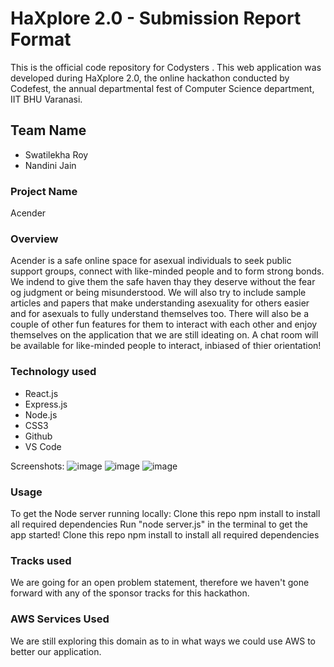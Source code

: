 # HaXplore 2.0 - Submission Report Format
This is the official code repository for Codysters . This web application was developed during HaXplore 2.0, the online hackathon conducted by Codefest, the annual departmental fest of Computer Science department, IIT BHU Varanasi.

## Team Name
* Swatilekha Roy
* Nandini Jain

### Project Name
Acender

### Overview
Acender is a safe online space for asexual individuals to seek public support groups, connect with like-minded people and to form strong bonds. We indend to give them the safe haven thay they deserve without the fear og judgment or being misunderstood. We will also try to include sample articles and papers that make understanding asexuality for others easier and for asexuals to fully understand themselves too. There will also be a couple of other fun features for them to interact with each other and enjoy themselves on the application that we are still ideating on. A chat room will be available for like-minded people to interact, inbiased of thier orientation!

### Technology used
* React.js
* Express.js
* Node.js
* CSS3
* Github
* VS Code

Screenshots:
![image](https://user-images.githubusercontent.com/66139520/112748484-76e00480-8fd9-11eb-91fc-e52846e9ec4a.png)
![image](https://user-images.githubusercontent.com/66139520/112748520-bc9ccd00-8fd9-11eb-973f-0646a7a15038.png)
![image](https://user-images.githubusercontent.com/66139520/112749045-629e0680-8fdd-11eb-8879-7f4fb6a69485.png)

### Usage
To get the Node server running locally:
Clone this repo
npm install to install all required dependencies
Run "node server.js" in the terminal to get the app started!
Clone this repo
npm install to install all required dependencies

### Tracks used
We are going for an open problem statement, therefore we haven't gone forward with any of the sponsor tracks for this hackathon.

### AWS Services Used
We are still exploring this domain as to in what ways we could use AWS to better our application.
